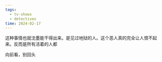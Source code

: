 ```yaml
---
tags:
  - tv-shows
  - detectives
time: 2024-02-17
---
```


这种事情也就沈墨能干得出来。是见过地狱的人。这个恶人真的完全让人恨不起来。反而是所有活着的人都

向前看，别回头

